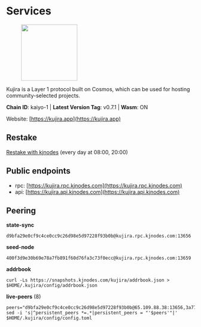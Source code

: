 # Services

<figure><img src="https://raw.githubusercontent.com/kj89/testnet_manuals/main/pingpub/logos/kujira.png" width="150" alt=""><figcaption></figcaption></figure>

Kujira is a Layer 1 protocol built on Cosmos, which can be used for  hosting community-selected projects.

**Chain ID**: kaiyo-1 | **Latest Version Tag**: v0.7.1 | **Wasm**: ON

Website: [https://kujira.app](https://kujira.app)

## Restake

[Restake with kjnodes](https://restake.app/kujira/kujiravaloper1tnuqj73jfn3724lqz34c27tuv80nv336sadqym) (every day at 08:00, 20:00)
## Public endpoints

* rpc: [https://kujira.rpc.kjnodes.com](https://kujira.rpc.kjnodes.com)
* api: [https://kujira.api.kjnodes.com](https://kujira.api.kjnodes.com)

## Peering

**state-sync**

```
d9bfa29e0cf9c4ce0cc9c26d98e5d97228f93b0b@kujira.rpc.kjnodes.com:13656
```

**seed-node**

```
400f3d9e30b69e78a7fb891f60d76fa3c73f0ecc@kujira.rpc.kjnodes.com:13659
```

**addrbook**
```
curl -Ls https://snapshots.kjnodes.com/kujira/addrbook.json > $HOME/.kujira/config/addrbook.json
```

**live-peers** (8)
```
peers="d9bfa29e0cf9c4ce0cc9c26d98e5d97228f93b0b@65.109.88.38:13656,3a7733d4b670a672db326bd6e5f8ae37e14a3dbd@138.201.226.227:26656,3d150f6a71caca5607daff69c9049c04c37da64e@51.210.223.186:30095,5ef740383b8a490c1bee7f9e61bf03c43427b182@83.149.102.56:32095,b29969a2384159db8f8052bc118066bd067157c4@85.215.105.19:15602,a586bb5aeb2b3492c5a5f68b7cf96f2440ef5deb@139.162.153.235:26656,4c22af952c3af002136397d48f9933d0432ace7a@148.251.79.204:26656,d6d14f99ef25c8ffee6fa4afca40fece0c1ab9fe@107.181.229.154:20656"
sed -i 's|^persistent_peers *=.*|persistent_peers = "'$peers'"|' $HOME/.kujira/config/config.toml
```
